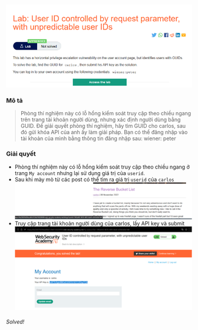 ![](img/16.png)
### Mô tả
>Phòng thí nghiệm này có lỗ hổng kiểm soát truy cập theo chiều ngang trên trang tài khoản người dùng, nhưng xác định người dùng bằng GUID.
Để giải quyết phòng thí nghiệm, hãy tìm GUID cho carlos, sau đó gửi khóa API của anh ấy làm giải pháp.
Bạn có thể đăng nhập vào tài khoản của mình bằng thông tin đăng nhập sau: wiener: peter
### Giải quyết 
- Phòng thí nghiệm này có lỗ hổng kiểm soát truy cập theo chiều ngang ở trang `My account` nhưng lại sử dụng giá trị của `userid`.
- Sau khi mày mò từ các post có thể tìm ra giá trị `userid` của `carlos`
![](img/17.png)
- Truy cập trang tài khoản người dùng của carlos, lấy API key và submit
![](img/18.png)
###### Solved!